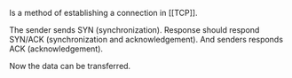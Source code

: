 Is a method of establishing a connection in [[TCP]].

The sender sends SYN (synchronization).
Response should respond SYN/ACK (synchronization and acknowledgement).
And senders responds ACK (acknowledgement).

Now the data can be transferred.
